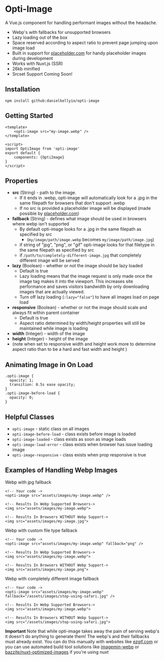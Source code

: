 # Opti-Image
A Vue.js component for handling performant images without the headache.
* Webp's with fallbacks for unsupported browsers
* Lazy loading out of the box
* Space reserved according to aspect ratio to prevent page jumping upon image load
* Built in support for [placeholder.com](https://placeholder.com/?ref=opti-image) for handy placeholder images during development
* Works with Nuxt.js (SSR)
* 26kb minified
* Srcset Support Coming Soon!


## Installation
```
npm install github:danielkellyio/opti-image
```

## Getting Started
```
<template>
    <opti-image src="my-image.webp" />
</template>

<script>
import OptiImage from 'opti-image'
export default {
    components: {OptiImage}
}
</script> 
```

## Properties
* **src** (String) - path to the image. 
    * If it ends in  .webp, opti-image will automatically look for a .jpg in the same filepath for browsers that don't support .webp
    * If no src is provided a placeholder image will be displayed (made possible by [placeholder.com](https://placeholder.com/?ref=opti-image))
* **fallback** (String) - defines what image should be used in browsers where webp isn't supported
    * By default opti-image looks for a .jpg in the same filepath as specified by src 
        * (`my/image/path/image.webp` becomes `my/image/path/image.jpg`)
    * if string of "jpg", "png", or "gif" opti-image looks for that filetype in the same filepath as specified by src
    * if `/path/to/completely-different-image.jpg` that completely different image will be served
* **lazy** (Boolean) - whether or not the image should be lazy loaded
    * Default is true
    * Lazy loading means that the image request is only made once the image tag makes it into the viewport. This increases site performance and saves visitors bandwidth by only downloading images that are actually viewed. 
    * Turn off lazy loading (`:lazy="false"`) to have all images load on page load
* **responsive** (Boolean) - whether or not the image should scale and always fit within parent container
    * Default is true
    * Aspect ratio determined by width/height properties will still be maintained while image is loading
* **width** (Integer) - width of the image
* **height** (Integer) - height of the image
* (note when set to responsive width and height work more to determine aspect ratio than to be a hard and fast width and height )

## Animating Image in On Load
```
.opti-image {
  opacity: 1;
  transition: 0.5s ease opacity;
}
.opti-image-before-load {
  opacity: 0;
}
```

## Helpful Classes
* `opti-image` - static class on all <opti-image> images
* `opti-image-before-load` - class exists before image is loaded
* `opti-image-loaded` - class exists as soon as image loads
* `opti-image-load-error` - class exists when browser has issue loading image
* `opti-image-responsive` - class exists when prop responsive is true

## Examples of Handling Webp Images 
Webp with jpg fallback
```
<!-- Your code ->
<opti-image src="assets/images/my-image.webp" />

<!-- Results In Webp Supported Browsers->
<img src="assets/images/my-image.webp">

<!-- Results In Browsers WITHOUT Webp Support->
<img src="assets/images/my-image.jpg">
```
Webp with custom file type fallback
```
<!-- Your code ->
<opti-image src="assets/images/my-image.webp" fallback="png" />

<!-- Results In Webp Supported Browsers->
<img src="assets/images/my-image.webp">

<!-- Results In Browsers WITHOUT Webp Support->
<img src="assets/images/my-image.png">
```

Webp with completely different image fallback
```
<!-- Your code ->
<opti-image src="assets/images/my-image.webp" fallback="/assets/images/stop-using-safari.jpg" />

<!-- Results In Webp Supported Browsers->
<img src="assets/images/my-image.webp">

<!-- Results In Browsers WITHOUT Webp Support->
<img src="/assets/images/stop-using-safari.jpg">
```
**Important** Note that while opti-image takes away the pain of serving webp's it doesn't do anything to generate them! The webp's and their fallbacks must already exist. You can do this manually with websites like [ezgif.com](https://ezgif.com/jpg-to-webp) or you can use automated build tool solutions like [imagemin-webp](https://github.com/imagemin/imagemin-webp) or [bazzite/nuxt-optimized-images](https://github.com/bazzite/nuxt-optimized-images) if you're using nuxt